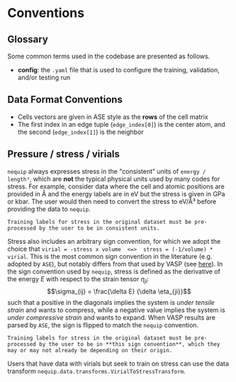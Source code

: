 # Conventions

## Glossary

Some common terms used in the codebase are presented as follows.

 - **config**: the `.yaml` file that is used to configure the training, validation, and/or testing run


## Data Format Conventions
 - Cells vectors are given in ASE style as the **rows** of the cell matrix
 - The first index in an edge tuple (``edge_index[0]``) is the center atom, and the second (``edge_index[1]``) is the neighbor



## Pressure / stress / virials

`nequip` always expresses stress in the "consistent" units of `energy / length³`, which are **not** the typical physical units used by many codes for stress. For example, consider data where the cell and atomic positions are provided in Å and the energy labels are in eV but the stress is given in GPa or kbar. The user would then need to convert the stress to eV/Å³ before providing the data to `nequip`.

```{warning}
Training labels for stress in the original dataset must be pre-processed by the user to be in consistent units.
```

Stress also includes an arbitrary sign convention, for which we adopt the choice that `virial = -stress x volume  <=>  stress = (-1/volume) * virial`. This is the most common sign convention in the literature (e.g. adopted by `ASE`), but notably differs from that used by VASP (see [here](https://www.vasp.at/wiki/index.php/ISIF)). In the sign convention used by `nequip`, stress is defined as the derivative of the energy $E$ with respect to the strain tensor $\eta_{ji}$:
$$\sigma_{ij} = \frac{\delta E} {\delta \eta_{ji}}$$
such that a positive in the diagonals implies the system is _under tensile strain_ and wants to compress, while a negative value implies the system is _under compressive strain_ and wants to expand. When VASP results are parsed by `ASE`, the sign is flipped to match the `nequip` convention.

```{warning}
Training labels for stress in the original dataset must be pre-processed by the user to be in **this sign convention**, which they may or may not already be depending on their origin.
```

Users that have data with virials but seek to train on stress can use the data transform `nequip.data.transforms.VirialToStressTransform`.